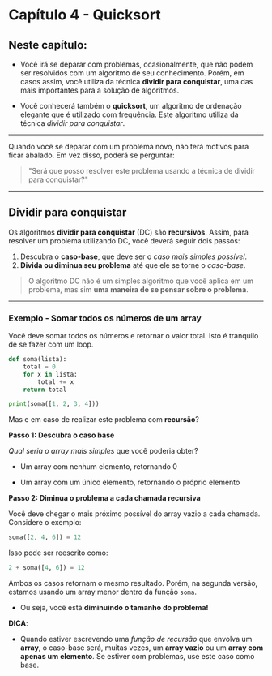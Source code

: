 # Capítulo 4 - Quicksort

## Neste capítulo:

- Você irá se deparar com problemas, ocasionalmente, que não podem ser resolvidos com um algoritmo de seu conhecimento. Porém, em casos assim, você utiliza da técnica **dividir para conquistar**, uma das mais importantes para a solução de algoritmos.

- Você conhecerá também o **quicksort**, um algoritmo de ordenação elegante que é utilizado com frequência. Este algoritmo utiliza da técnica *dividir para conquistar*.

---

Quando você se deparar com um problema novo, não terá motivos para ficar abalado. Em vez disso, poderá se perguntar:

> "Será que posso resolver este problema usando a técnica de dividir para conquistar?"

---

## Dividir para conquistar

Os algoritmos **dividir para conquistar** (DC) são **recursivos**. Assim, para resolver um problema utilizando DC, você deverá seguir dois passos:

1. Descubra o **caso-base**, que deve ser o *caso mais simples possível*.
2. **Divida ou diminua seu problema** até que ele se torne o *caso-base*.

> O algoritmo DC não é um simples algoritmo que você aplica em um problema, mas sim **uma maneira de se pensar sobre o problema**.

---

### Exemplo - Somar todos os números de um array

Você deve somar todos os números e retornar o valor total. Isto é tranquilo de se fazer com um loop.

```py
def soma(lista):
    total = 0
    for x in lista:
        total += x
    return total

print(soma([1, 2, 3, 4]))
```

Mas e em caso de realizar este problema com **recursão**?

**Passo 1: Descubra o caso base**

*Qual seria o array mais simples* que você poderia obter?

- Um array com nenhum elemento, retornando 0

- Um array com um único elemento, retornando o próprio elemento

**Passo 2: Diminua o problema a cada chamada recursiva** 

Você deve chegar o mais próximo possível do array vazio a cada chamada. Considere o exemplo:

```py
soma([2, 4, 6]) = 12
```

Isso pode ser reescrito como:

```py
2 + soma([4, 6]) = 12
```

Ambos os casos retornam o mesmo resultado. Porém, na segunda versão, estamos usando um array menor dentro da função `soma`.

- Ou seja, você está **diminuindo o tamanho do problema!**

**DICA**:

- Quando estiver escrevendo uma *função de recursão* que envolva um **array**, o caso-base será, muitas vezes, um **array vazio** ou um **array com apenas um elemento**. Se estiver com problemas, use este caso como base.